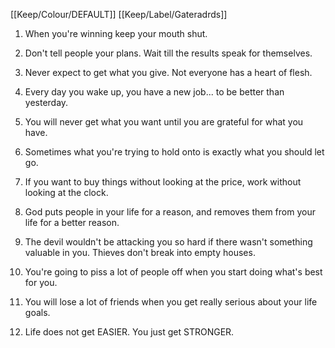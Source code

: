 [[Keep/Colour/DEFAULT]] [[Keep/Label/Gateradrds]]

1. When you're winning keep your mouth shut.

2. Don't tell people your plans. Wait till the results speak for themselves.

3. Never expect to get what you give. Not everyone has a heart of flesh.

4. Every day you wake up, you have a new job... to be better than yesterday.

5. You will never get what you want until you are grateful for what you have.

6. Sometimes what you're trying to hold onto is exactly what you should let go.

7. If you want to buy things without looking at the price, work without looking at the clock.

8. God puts people in your life for a reason, and removes them from your life for a better reason.

9. The devil wouldn't be attacking you so hard if there wasn't something valuable in you. Thieves don't break into empty houses.

10. You're going to piss a lot of people off when you start doing what's best for you.

11. You will lose a lot of friends when you get really serious about your life goals.

12. Life does not get EASIER. You just get STRONGER.

